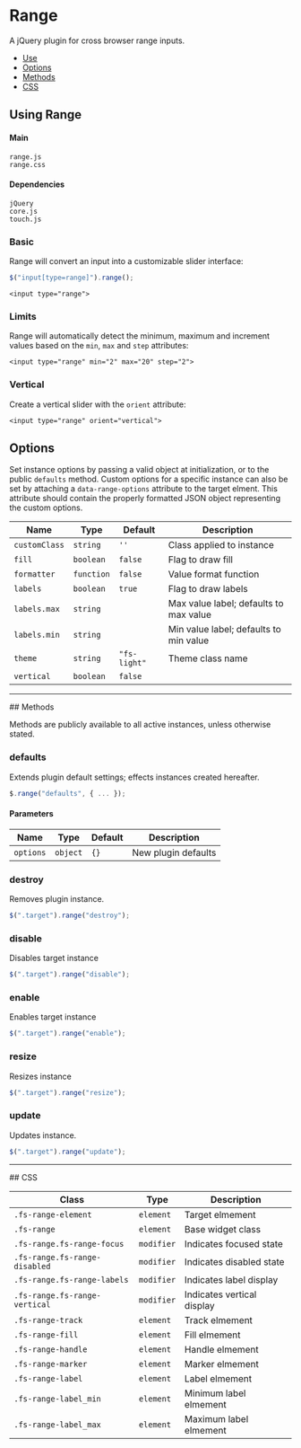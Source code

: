 # Range

A jQuery plugin for cross browser range inputs.

<!-- HEADER END -->

<!-- NAV START -->

* [Use](#use)
* [Options](#options)
* [Methods](#methods)
* [CSS](#css)

<!-- NAV END -->

<!-- DEMO BUTTON -->

<a name="use"></a>

## Using Range


#### Main

```markup
range.js
range.css
```


#### Dependencies

```markup
jQuery
core.js
touch.js
```

### Basic

Range will convert an input into a customizable slider interface:

```javascript
$("input[type=range]").range();
```

```markup
<input type="range">
```

### Limits

Range will automatically detect the minimum, maximum and increment values based on the `min`, `max` and `step` attributes:

```markup
<input type="range" min="2" max="20" step="2">
```

### Vertical

Create a vertical slider with the `orient` attribute:

```markup
<input type="range" orient="vertical">
```


<a name="options"></a>
## Options

Set instance options by passing a valid object at initialization, or to the public `defaults` method. Custom options for a specific instance can also be set by attaching a `data-range-options` attribute to the target elment. This attribute should contain the properly formatted JSON object representing the custom options.

| Name | Type | Default | Description |
| --- | --- | --- | --- |
| `customClass` | `string` | `''` | Class applied to instance |
| `fill` | `boolean` | `false` | Flag to draw fill |
| `formatter` | `function` | `false` | Value format function |
| `labels` | `boolean` | `true` | Flag to draw labels |
| `labels.max` | `string` | &nbsp; | Max value label; defaults to max value |
| `labels.min` | `string` | &nbsp; | Min value label; defaults to min value |
| `theme` | `string` | `"fs-light"` | Theme class name |
| `vertical` | `boolean` | `false` | &nbsp; |

<hr>
<a name="methods"></a>
## Methods

Methods are publicly available to all active instances, unless otherwise stated.

### defaults

Extends plugin default settings; effects instances created hereafter.

```javascript
$.range("defaults", { ... });
```

#### Parameters

| Name | Type | Default | Description |
| --- | --- | --- | --- |
| `options` | `object` | `{}` | New plugin defaults |

### destroy

Removes plugin instance.

```javascript
$(".target").range("destroy");
```

### disable

Disables target instance

```javascript
$(".target").range("disable");
```

### enable

Enables target instance

```javascript
$(".target").range("enable");
```

### resize

Resizes instance

```javascript
$(".target").range("resize");
```

### update

Updates instance.

```javascript
$(".target").range("update");
```

<hr>
<a name="css"></a>
## CSS

| Class | Type | Description |
| --- | --- | --- |
| `.fs-range-element` | `element` | Target elmement |
| `.fs-range` | `element` | Base widget class |
| `.fs-range.fs-range-focus` | `modifier` | Indicates focused state |
| `.fs-range.fs-range-disabled` | `modifier` | Indicates disabled state |
| `.fs-range.fs-range-labels` | `modifier` | Indicates label display |
| `.fs-range.fs-range-vertical` | `modifier` | Indicates vertical display |
| `.fs-range-track` | `element` | Track elmement |
| `.fs-range-fill` | `element` | Fill elmement |
| `.fs-range-handle` | `element` | Handle elmement |
| `.fs-range-marker` | `element` | Marker elmement |
| `.fs-range-label` | `element` | Label elmement |
| `.fs-range-label_min` | `element` | Minimum label elmement |
| `.fs-range-label_max` | `element` | Maximum label elmement |

